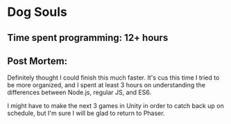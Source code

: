 # Dog Souls
## Time spent programming: 12+ hours

## Post Mortem:
Definitely thought I could finish this much faster. It's cus this time I tried to be more organized, and I spent
at least 3 hours on understanding the differences between Node.js, regular JS, and ES6. 

I might have to make the next 3 games in Unity in order to catch back up on schedule, but I'm sure I will be glad to return to Phaser.